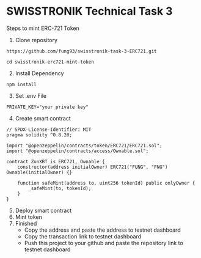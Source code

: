 # SWISSTRONIK Technical Task 3

Steps to mint ERC-721 Token

1. Clone repository
```shell
https://github.com/fung93/swisstronik-task-3-ERC721.git
```
```shell
cd swisstronik-erc721-mint-token
```
2. Install Dependency
```shell
npm install
```
3. Set .env File
```shell
PRIVATE_KEY="your private key"
```
4. Create smart contract
```shell
// SPDX-License-Identifier: MIT
pragma solidity ^0.8.20;

import "@openzeppelin/contracts/token/ERC721/ERC721.sol";
import "@openzeppelin/contracts/access/Ownable.sol";

contract ZunXBT is ERC721, Ownable {
    constructor(address initialOwner) ERC721("FUNG", "FNG") Ownable(initialOwner) {}

    function safeMint(address to, uint256 tokenId) public onlyOwner {
        _safeMint(to, tokenId);
    }
}
```
5. Deploy smart contract
6. Mint token
7. Finished
   - Copy the address and paste the address to testnet dashboard
   - Copy the transaction link to testnet dashboard
   - Push this project to your github and paste the repository link to testnet dashboard
